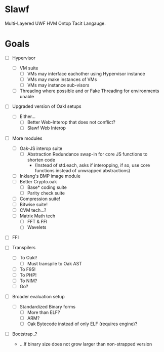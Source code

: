 # Slawf
Multi-Layered UWF HVM Ontop Tacit Langauge.

# Goals
- [ ] Hypervisor
  - [ ] VM suite
    - [ ] VMs may interface eachother using Hypervisor instance
    - [ ] VMs may make instances of VMs
    - [ ] VMs may instance sub-visors
  - [ ] Threading where possible and or Fake Threading for environments unable

- [ ] Upgraded version of Oakl setups
  - [ ] Either...
    - [ ] Better Web-Interop that does not conflict?
    - [ ] Slawf Web Interop
       
- [ ] More modules
  - [ ] Oak-JS interop suite
    - [ ] Abstraction Redundance swap-in for core JS functions to shorten code
      - (Instead of std.each, asks if interopping, if so, use core functions instead of unwrapped abstractions)
  - [ ] Inklang's BMP image module
  - [ ] Better Crypto.oak
    - [ ] Base* coding suite
    - [ ] Parity check suite
  - [ ] Compression suite!
  - [ ] Bitwise suite!
  - [ ] CVM tech...?
  - [ ] Matrix Math tech
    - [ ] FFT & FFI
    - [ ] Wavelets

- [ ] FFI

- [ ] Transpilers
  - [ ] To Oakl!
    - [ ] Must transpile to Oak AST
  - [ ] To F95!
  - [ ] To PHP!
  - [ ] To NIM?
  - [ ] Go?

- [ ] Broader evaluation setup
  - [ ] Standardized Binary forms
    - [ ] More than ELF?
    - [ ] ARM?
    - [ ] Oak Bytecode instead of only ELF (requires engine)?

- [ ] Bootstrap..?
  - ...If binary size does not grow larger than non-strapped version
